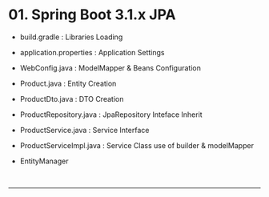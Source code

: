 # 01. Spring Boot 3.1.x JPA

- build.gradle : Libraries Loading

- application.properties : Application Settings

- WebConfig.java : ModelMapper & Beans Configuration

- Product.java : Entity Creation

- ProductDto.java : DTO Creation

- ProductRepository.java : JpaRepository Inteface Inherit

- ProductService.java : Service Interface

- ProductServiceImpl.java : Service Class use of builder & modelMapper

- EntityManager

<br>
<hr>
<br>


